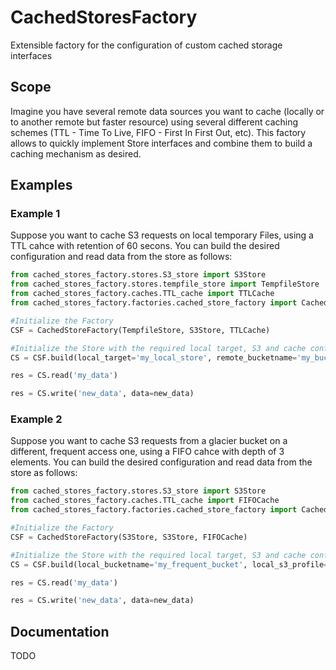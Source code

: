 # CachedStoresFactory
Extensible factory for the configuration of custom cached storage interfaces 

## Scope

Imagine you have several remote data sources you want to cache (locally or to another remote but faster resource) using several different caching schemes (TTL - Time To Live, FIFO - First In First Out, etc). This factory allows to quickly implement Store interfaces and combine them to build a caching mechanism as desired. 

## Examples

### Example 1

Suppose you want to cache S3 requests on local temporary Files, using a TTL cahce with retention of 60 secons.
You can build the desired configuration and read data from the store as follows:

```python
from cached_stores_factory.stores.S3_store import S3Store
from cached_stores_factory.stores.tempfile_store import TempfileStore
from cached_stores_factory.caches.TTL_cache import TTLCache
from cached_stores_factory.factories.cached_store_factory import CachedStoreFactory

#Initialize the Factory
CSF = CachedStoreFactory(TempfileStore, S3Store, TTLCache)

#Initialize the Store with the required local target, S3 and cache configuration  
CS = CSF.build(local_target='my_local_store', remote_bucketname='my_bucket', remote_s3_profile='my_profile', remote_s3_region='eu-central-1', cache_interval=60.0)

res = CS.read('my_data')

res = CS.write('new_data', data=new_data)
```

### Example 2

Suppose you want to cache S3 requests from a glacier bucket on a different, frequent access one, using a FIFO cahce with depth of 3 elements.
You can build the desired configuration and read data from the store as follows:

```python
from cached_stores_factory.stores.S3_store import S3Store
from cached_stores_factory.caches.TTL_cache import FIFOCache
from cached_stores_factory.factories.cached_store_factory import CachedStoreFactory

#Initialize the Factory
CSF = CachedStoreFactory(S3Store, S3Store, FIFOCache)

#Initialize the Store with the required local target, S3 and cache configuration  
CS = CSF.build(local_bucketname='my_frequent_bucket', local_s3_profile='my_profile', local_s3_region='eu-central-1', remote_bucketname='my_glacier_bucket', remote_s3_profile='my_profile', remote_s3_region='eu-central-1', cache_size=3)

res = CS.read('my_data')

res = CS.write('new_data', data=new_data)
```

## Documentation

TODO
